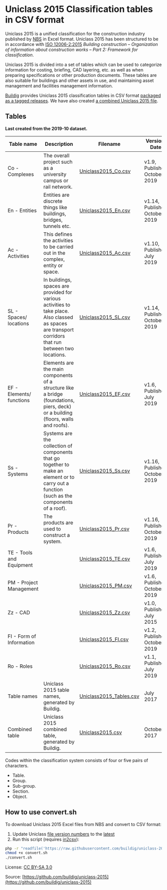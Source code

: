 # Uniclass 2015 Classification tables in CSV format

Uniclass 2015 is a unified classification for the construction industry published by [NBS](https://toolkit.thenbs.com/articles/classification) in Excel format. Uniclass 2015 has been structured to be in accordance with [ISO 12006-2:2015](https://www.iso.org/standard/61753.html) *Building construction – Organization of information about construction works – Part 2: Framework for classification*.

Uniclass 2015 is divided into a set of tables which can be used to categorize information for costing, briefing, CAD layering, etc. as well as when preparing specifications or other production documents. These tables are also suitable for buildings and other assets in use, and maintaining asset management and facilities management information.

[Buildig](http://buildig.com/) provides Uniclass 2015 classification tables in CSV format [packaged as a tagged releases](https://github.com/buildig/uniclass-2015/releases). We have also created [a combined Uniclass 2015 file](Uniclass2015.csv).

## Tables

**Last created from the 2019-10 dataset.**

Table name | Description | Filename | Version, Date
--- | --- | --- | ---
Co - Complexes | The overall project such as a university campus or rail network. | [Uniclass2015_Co.csv](Uniclass2015_Co.csv) | v1.9, Published October 2019
En - Entities | Entities are discrete things like buildings, bridges, tunnels etc. | [Uniclass2015_En.csv](Uniclass2015_En.csv) | v1.14, Published October 2019
Ac - Activities | This defines the activities to be carried out in the complex, entity or space. | [Uniclass2015_Ac.csv](Uniclass2015_Ac.csv) | v1.10, Published July 2019
SL - Spaces/ locations | In buildings, spaces are provided for various activities to take place. Also classed as spaces are transport corridors that run between two locations. | [Uniclass2015_SL.csv](Uniclass2015_SL.csv) | v1.14, Published October 2019
EF - Elements/ functions | Elements are the main components of a structure like a bridge (foundations, piers, deck) or a building (floors, walls and roofs). | [Uniclass2015_EF.csv](Uniclass2015_EF.csv) | v1.6, Published July 2019
Ss - Systems | Systems are the collection of components that go together to make an element or to carry out a function (such as the components of a roof). | [Uniclass2015_Ss.csv](Uniclass2015_Ss.csv) | v1.16, Published October 2019
Pr - Products | The products are used to construct a system. | [Uniclass2015_Pr.csv](Uniclass2015_Pr.csv) | v1.16, Published October 2019
TE - Tools and Equipment |  | [Uniclass2015_TE.csv](Uniclass2015_TE.csv) | v1.6, Published July 2019
PM - Project Management |  | [Uniclass2015_PM.csv](Uniclass2015_PM.csv) | v1.6, Published October 2019
Zz - CAD |  | [Uniclass2015_Zz.csv](Uniclass2015_Zz.csv) | v1.0, Published July 2015
FI - Form of Information |  | [Uniclass2015_FI.csv](Uniclass2015_FI.csv) | v1.2, Published October 2019
Ro - Roles |  | [Uniclass2015_Ro.csv](Uniclass2015_Ro.csv) | v1.1, Published July 2019
Table names | Uniclass 2015 table names, generated by Buildig. | [Uniclass2015_Tables.csv](Uniclass2015_Tables.csv) | July 2017
Combined table | Uniclass 2015 combined table, generated by Buildig. | [Uniclass2015.csv](Uniclass2015.csv) | October 2017

Codes within the classification system consists of four or five pairs of characters.

- Table.
- Group.
- Sub-group.
- Section.
- Object.

## How to use convert.sh

To download Uniclass 2015 Excel files from NBS and convert to CSV format:

1. Update Uniclass [file version numbers](convert.sh#L10-L22) to the [latest](https://toolkit.thenbs.com/articles/classification)
2. Run this script (requires [in2csv](https://csvkit.readthedocs.io/en/1.0.3/scripts/in2csv.html)):

```sh
php -r "readfile('https://raw.githubusercontent.com/buildig/uniclass-2015/master/convert.sh');" > convert.sh
chmod +x convert.sh
./convert.sh
```

License: [CC BY-SA 3.0](https://creativecommons.org/licenses/by-sa/3.0/)

Source: [https://github.com/buildig/uniclass-2015](https://github.com/buildig/uniclass-2015)
